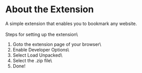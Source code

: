 # About the Extension
A simple extension that enables you to bookmark any website.\
\
Steps for setting up the extension\
1. Goto the extension page of your browser\
2. Enable Developer Options\
3. Select Load Unpacked\
4. Select the .zip file\
5. Done!
